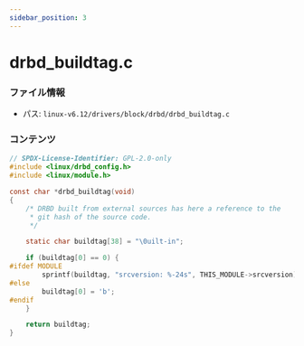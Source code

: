 ```yaml
---
sidebar_position: 3
---
```

# drbd_buildtag.c

### ファイル情報

- パス: `linux-v6.12/drivers/block/drbd/drbd_buildtag.c`

### コンテンツ

```c
// SPDX-License-Identifier: GPL-2.0-only
#include <linux/drbd_config.h>
#include <linux/module.h>

const char *drbd_buildtag(void)
{
	/* DRBD built from external sources has here a reference to the
	 * git hash of the source code.
	 */

	static char buildtag[38] = "\0uilt-in";

	if (buildtag[0] == 0) {
#ifdef MODULE
		sprintf(buildtag, "srcversion: %-24s", THIS_MODULE->srcversion);
#else
		buildtag[0] = 'b';
#endif
	}

	return buildtag;
}

```
